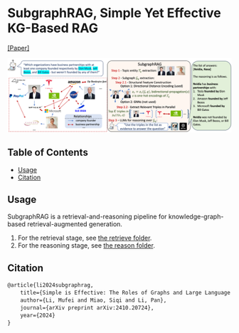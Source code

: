 # SubgraphRAG, Simple Yet Effective KG-Based RAG

[[Paper]](https://arxiv.org/abs/2410.20724)

![model](framework_241104.png)

## Table of Contents

- [Usage](#usage)
- [Citation](#citation)

## Usage

SubgraphRAG is a retrieval-and-reasoning pipeline for knowledge-graph-based retrieval-augmented generation. 

1. For the retrieval stage, see [the retrieve folder](./retrieve/).
2. For the reasoning stage, see [the reason folder](./reason/).

## Citation

```tex
@article{li2024subgraphrag,
    title={Simple is Effective: The Roles of Graphs and Large Language Models in Knowledge-Graph-Based Retrieval-Augmented Generation},
    author={Li, Mufei and Miao, Siqi and Li, Pan},
    journal={arXiv preprint arXiv:2410.20724},
    year={2024}
}
```
